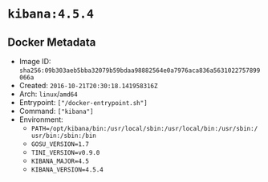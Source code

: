 # `kibana:4.5.4`

## Docker Metadata

- Image ID: `sha256:09b303aeb5bba32079b59bdaa98882564e0a7976aca836a5631022757899066a`
- Created: `2016-10-21T20:30:18.141958316Z`
- Arch: `linux`/`amd64`
- Entrypoint: `["/docker-entrypoint.sh"]`
- Command: `["kibana"]`
- Environment:
  - `PATH=/opt/kibana/bin:/usr/local/sbin:/usr/local/bin:/usr/sbin:/usr/bin:/sbin:/bin`
  - `GOSU_VERSION=1.7`
  - `TINI_VERSION=v0.9.0`
  - `KIBANA_MAJOR=4.5`
  - `KIBANA_VERSION=4.5.4`
